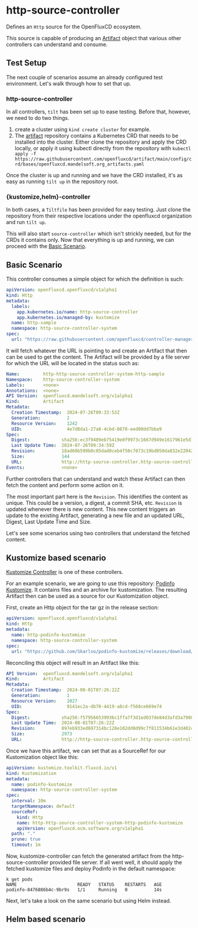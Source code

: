 # http-source-controller

Defines an `Http` source for the OpenFluxCD ecosystem.

This source is capable of producing an [Artifact](https://github.com/openfluxcd/artifact) object that various other
controllers can understand and consume.

## Test Setup

The next couple of scenarios assume an already configured test environment. Let's walk through how to set that up.

### http-source-controller

In all controllers, `tilt` has been set up to ease testing. Before that, however, we need to do two things.

1. create a cluster using `kind create cluster` for example.
2. The [artifact](https://github.com/openfluxcd/artifact/) repository contains a Kubernetes CRD that needs to be
installed into the cluster. Either clone the repository and apply the CRD locally, or apply it using kubectl directly
from the repository with `kubectl apply -f https://raw.githubusercontent.com/openfluxcd/artifact/main/config/crd/bases/openfluxcd.mandelsoft.org_artifacts.yaml`

Once the cluster is up and running and we have the CRD installed, it's as easy as running `tilt up` in the
repository root.

### {kustomize,helm}-controller

In both cases, a `Tiltfile` has been provided for easy testing. Just clone the repository from their respective
locations under the openfluxcd organization and run `tilt up`.

This will also start `source-controller` which isn't strickly needed, but for the CRDs it contains only.
Now that everything is up and running, we can proceed with the [Basic Scenario](#basic-scenario).

## Basic Scenario

This controller consumes a simple object for which the definition is such:

```yaml
apiVersion: openfluxcd.openfluxcd/v1alpha1
kind: Http
metadata:
  labels:
    app.kubernetes.io/name: http-source-controller
    app.kubernetes.io/managed-by: kustomize
  name: http-sample
  namespace: http-source-controller-system
spec:
  url: "https://raw.githubusercontent.com/openfluxcd/controller-manager/main/README.md"
```

It will fetch whatever the URL is pointing to and create an Artifact that then can be used to get the content.
The Artifact will be provided by a file server for which the URL will be located in the status such as:

```yaml
Name:         http-http-source-controller-system-http-sample
Namespace:    http-source-controller-system
Labels:       <none>
Annotations:  <none>
API Version:  openfluxcd.mandelsoft.org/v1alpha1
Kind:         Artifact
Metadata:
  Creation Timestamp:  2024-07-26T09:33:53Z
  Generation:          2
  Resource Version:    1242
  UID:                 4e7d8da1-27a8-4cbd-8878-eed00dd7bba9
Spec:
  Digest:            sha256:ec3f9489eb75419e0f9973c1667d949e1617961e5d17b62803467bceef137cac
  Last Update Time:  2024-07-26T09:34:59Z
  Revision:          18ad60b599b0c85dad0ceb4f50c7873c19bd050da832e22042b71c944aeaa315
  Size:              144
  URL:               http://http-source-controller.http-source-controller.svc.cluster.local./http/http-source-controller-system/http-sample/18ad60b599b0c85dad0ceb4f50c7873c19bd050da832e22042b71c944aeaa315.tar.gz
Events:              <none>
```

Further controllers that can understand and watch these Artifact can then fetch the content and perform some action on
it.

The most important part here is the `Revision`. This identifies the content as unique. This could be a version, a digest,
a commit SHA, etc. `Revision` is updated whenever there is new content. This new content triggers an update to the existing
Artifact, generating a new file and an updated URL, Digest, Last Update Time and Size.

Let's see some scenarios using two controllers that understand the fetched content.

## Kustomize based scenario

[Kustomize Controller](https://github.com/openfluxcd/kustomize-controller) is one of these controllers.

For an example scenario, we are going to use this repository: [Podinfo Kustomize](https://github.com/openfluxcd/podinfo-kustomize). It contains files and an archive
for kustomization. The resulting Artifact then can be used as a source for our Kustomization object.

First, create an Http object for the tar gz in the release section:

```yaml
apiVersion: openfluxcd.openfluxcd/v1alpha1
kind: Http
metadata:
  name: http-podinfo-kustomize
  namespace: http-source-controller-system
spec:
  url: "https://github.com/Skarlso/podinfo-kustomize/releases/download/v0.1.0/podinfo.tar.gz"
```

Reconciling this object will result in an Artifact like this:

```yaml
API Version:  openfluxcd.mandelsoft.org/v1alpha1
Kind:         Artifact
Metadata:
  Creation Timestamp:  2024-08-01T07:26:22Z
  Generation:          1
  Resource Version:    1027
  UID:                 9141ec2a-db70-4419-a8cd-f568ce669e74
Spec:
  Digest:            sha256:f579566539936c1ffa7f3d1ed037de84d3afd3a79083c255aa49356fefc597b2
  Last Update Time:  2024-08-01T07:26:22Z
  Revision:          897eb933ed697314bc128e102dd8d99c7f811534b61e3d402c9bdc876dee5132
  Size:              2973
  URL:               http://http-source-controller.http-source-controller-system.svc.cluster.local./http/http-source-controller-system/http-podinfo-kustomize/897eb933ed697314bc128e102dd8d99c7f811534b61e3d402c9bdc876dee5132.tar.gz
```

Once we have this artifact, we can set that as a SourceRef for our Kustomization object like this:

```yaml
apiVersion: kustomize.toolkit.fluxcd.io/v1
kind: Kustomization
metadata:
  name: podinfo-kustomize
  namespace: http-source-controller-system
spec:
  interval: 10m
  targetNamespace: default
  sourceRef:
    kind: Http
    name: http-http-source-controller-system-http-podinfo-kustomize
    apiVersion: openfluxcd.ocm.software.org/v1alpha1
  path: "."
  prune: true
  timeout: 1m
```

Now, kustomize-controller can fetch the generated artifact from the http-source-controller provided
file server. If all went well, it should apply the fetched kustomize files and deploy Podinfo in
the default namespace:

```
k get pods
NAME                       READY   STATUS    RESTARTS   AGE
podinfo-8476886b4c-9br9s   1/1     Running   0          14s
```

Next, let's take a look on the same scenario but using Helm instead.

## Helm based scenario
